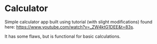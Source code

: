 # Calculator
Simple calculator app built using tutorial (with slight modifications) found here: https://www.youtube.com/watch?v=_ZW4ktG1DEE&t=83s.

It has some flaws, but is functional for basic calculations.
